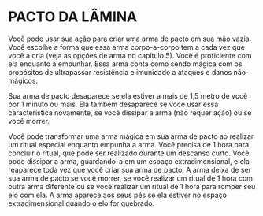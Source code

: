 # PACTO DA LÂMINA

Você pode usar sua ação para criar uma arma de pacto em sua mão vazia. Você escolhe a forma que essa arma corpo-a-corpo tem a cada vez que você a cria (veja as opções de arma no capítulo 5). Você é proficiente com ela enquanto a empunhar. Essa arma conta como sendo mágica com os propósitos de ultrapassar resistência e imunidade a ataques e danos não-mágicos.

Sua arma de pacto desaparece se ela estiver a mais de 1,5 metro de você por 1 minuto ou mais. Ela também desaparece se você usar essa característica novamente, se você dissipar a arma (não requer ação) ou se você morrer.

Você pode transformar uma arma mágica em sua arma de pacto ao realizar um ritual especial enquanto empunha a arma. Você precisa de 1 hora para concluir o ritual, que pode ser realizado durante um descanso curto. Você pode dissipar a arma, guardando-a em um espaço extradimensional, e ela reaparece toda vez que você criar sua arma de pacto. A arma deixa de ser sua arma de pacto se você morrer, se você realizar um ritual de 1 hora com outra arma diferente ou se você realizar um ritual de 1 hora para romper seu elo com ela. A arma aparece aos seus pés se ela estiver no espaço extradimensional quando o elo for quebrado.